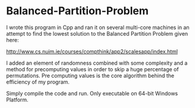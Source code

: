 # Balanced-Partition-Problem

I wrote this program in Cpp and ran it on several multi-core machines in an attempt to find the lowest solution to the Balanced Partition Problem given here:

http://www.cs.nuim.ie/courses/compthink/app2/scalesapp/index.html

I added an element of randomness combined with some complexity and a method for precomputing values in order to skip a huge percentage of permutations. Pre computing values is the core algorithm behind the efficiency of my program. 

Simply compile the code and run. Only executable on 64-bit Windows Platform.
